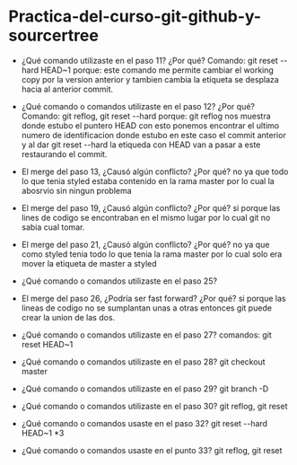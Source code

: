 # Practica-del-curso-git-github-y-sourcertree
- ¿Qué comando utilizaste en el paso 11? ¿Por qué?
Comando: git reset --hard HEAD~1 
porque: este comando me permite cambiar el working copy por la version anterior y tambien cambia la etiqueta se desplaza hacia al anterior commit.


- ¿Qué comando o comandos utilizaste en el paso 12? ¿Por qué?
Comando: git reflog, git reset --hard <numero de identificacion del comit>
porque: git reflog nos muestra donde estubo el puntero HEAD con esto ponemos encontrar el ultimo numero de identificacion donde estubo en este caso el commit anterior y al dar git reset --hard <numero de identificacion del comit> la etiqueda con HEAD  van a pasar a este restaurando el commit.


- El merge del paso 13, ¿Causó algún conflicto? ¿Por qué?
no ya que todo lo que tenia styled estaba contenido en la rama master por lo cual la abosrvio sin ningun problema


- El merge del paso 19, ¿Causó algún conflicto? ¿Por qué?
si porque las lines de codigo se encontraban en el mismo lugar por lo cual git no sabia cual tomar.

- El merge del paso 21, ¿Causó algún conflicto? ¿Por qué?
no ya que como styled tenia todo lo que tenia la rama master por lo cual solo era mover la etiqueta de master a styled 

- ¿Qué comando o comandos utilizaste en el paso 25?

- El merge del paso 26, ¿Podría ser fast forward? ¿Por qué?
si porque las lineas de codigo no se sumplantan unas a otras entonces git puede crear la union de las dos.


- ¿Qué comando o comandos utilizaste en el paso 27?
comandos: git reset HEAD~1

- ¿Qué comando o comandos utilizaste en el paso 28?
git checkout master
- ¿Qué comando o comandos utilizaste en el paso 29?
git branch -D

- ¿Qué comando o comandos utilizaste en el paso 30?
git reflog, git reset <nombre de identificacion de commit que quiero recuperar>
- ¿Qué comando o comandos usaste en el paso 32?
git reset --hard HEAD~1 *3

- ¿Qué comando o comandos usaste en el punto 33?
git reflog, git reset <nombre de identificacion de commit que quiero recuperar>